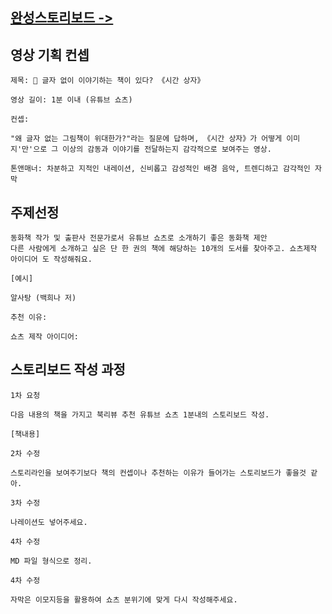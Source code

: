 
## [완성스토리보드 ->](storyboard.md)

## 영상 기획 컨셉
```
제목: 🤫 글자 없이 이야기하는 책이 있다? 《시간 상자》

영상 길이: 1분 이내 (유튜브 쇼츠)

컨셉:

"왜 글자 없는 그림책이 위대한가?"라는 질문에 답하며, 《시간 상자》가 어떻게 이미지'만'으로 그 이상의 감동과 이야기를 전달하는지 감각적으로 보여주는 영상.

톤앤매너: 차분하고 지적인 내레이션, 신비롭고 감성적인 배경 음악, 트렌디하고 감각적인 자막
```


## 주제선정
```
동화책 작가 및 출판사 전문가로서 유튜브 쇼츠로 소개하기 좋은 동화책 제안
다른 사람에게 소개하고 싶은 단 한 권의 책에 해당하는 10개의 도서를 찾아주고. 쇼츠제작 아이디어 도 작성해줘요.

[예시]

알사탕 (백희나 저)

추천 이유: 

쇼츠 제작 아이디어:

```

## 스토리보드 작성 과정
```
1차 요청

다음 내용의 책을 가지고 북리뷰 추천 유튜브 쇼츠 1분내의 스토리보드 작성.

[책내용]
```

```
2차 수정

스토리라인을 보여주기보다 책의 컨셉이나 추천하는 이유가 들어가는 스토리보드가 좋을것 같아.
```

```
3차 수정

나레이션도 넣어주세요.
```

```
4차 수정

MD 파일 형식으로 정리.
```

```
4차 수정

자막은 이모지등을 활용하여 쇼츠 분위기에 맞게 다시 작성해주세요.
```
